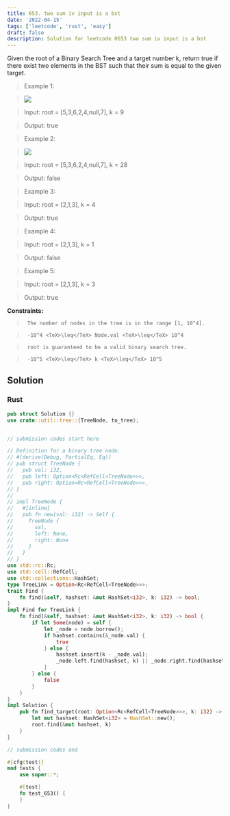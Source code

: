 ```yaml
---
title: 653. two sum iv input is a bst
date: '2022-04-15'
tags: ['leetcode', 'rust', 'easy']
draft: false
description: Solution for leetcode 0653 two sum iv input is a bst
---
```


 

  Given the root of a Binary Search Tree and a target number k, return true if there exist two elements in the BST such that their sum is equal to the given target.

   

 >   Example 1:

 >   ![](https://assets.leetcode.com/uploads/2020/09/21/sum_tree_1.jpg)

 >   Input: root <TeX>=</TeX> [5,3,6,2,4,null,7], k <TeX>=</TeX> 9

 >   Output: true

  

 >   Example 2:

 >   ![](https://assets.leetcode.com/uploads/2020/09/21/sum_tree_2.jpg)

 >   Input: root <TeX>=</TeX> [5,3,6,2,4,null,7], k <TeX>=</TeX> 28

 >   Output: false

  

 >   Example 3:

  

 >   Input: root <TeX>=</TeX> [2,1,3], k <TeX>=</TeX> 4

 >   Output: true

  

 >   Example 4:

  

 >   Input: root <TeX>=</TeX> [2,1,3], k <TeX>=</TeX> 1

 >   Output: false

  

 >   Example 5:

  

 >   Input: root <TeX>=</TeX> [2,1,3], k <TeX>=</TeX> 3

 >   Output: true

  

   

  **Constraints:**

  

 >   	The number of nodes in the tree is in the range [1, 10^4].

 >   	-10^4 <TeX>\leq</TeX> Node.val <TeX>\leq</TeX> 10^4

 >   	root is guaranteed to be a valid binary search tree.

 >   	-10^5 <TeX>\leq</TeX> k <TeX>\leq</TeX> 10^5


## Solution
### Rust
```rust
pub struct Solution {}
use crate::util::tree::{TreeNode, to_tree};


// submission codes start here

// Definition for a binary tree node.
// #[derive(Debug, PartialEq, Eq)]
// pub struct TreeNode {
//   pub val: i32,
//   pub left: Option<Rc<RefCell<TreeNode>>>,
//   pub right: Option<Rc<RefCell<TreeNode>>>,
// }
// 
// impl TreeNode {
//   #[inline]
//   pub fn new(val: i32) -> Self {
//     TreeNode {
//       val,
//       left: None,
//       right: None
//     }
//   }
// }
use std::rc::Rc;
use std::cell::RefCell;
use std::collections::HashSet;
type TreeLink = Option<Rc<RefCell<TreeNode>>>;
trait Find {
    fn find(&self, hashset: &mut HashSet<i32>, k: i32) -> bool;
}
impl Find for TreeLink {
    fn find(&self, hashset: &mut HashSet<i32>, k: i32) -> bool {
        if let Some(node) = self {
            let _node = node.borrow();
            if hashset.contains(&_node.val) {
                true
            } else {
                hashset.insert(k - _node.val);
                _node.left.find(hashset, k) || _node.right.find(hashset, k)
            }
        } else {
            false
        }
    }
}
impl Solution {
    pub fn find_target(root: Option<Rc<RefCell<TreeNode>>>, k: i32) -> bool {
        let mut hashset: HashSet<i32> = HashSet::new();
        root.find(&mut hashset, k)
    }
}

// submission codes end

#[cfg(test)]
mod tests {
    use super::*;

    #[test]
    fn test_653() {
    }
}

```
